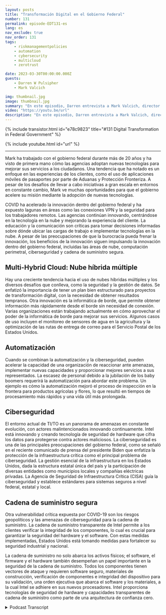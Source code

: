 ```yaml
---
layout: posts
title: "Transformación Digital en el Gobierno Federal"
number: 131
permalink: episode-EDT131-es
lang: es
nav_exclude: true
nav_order: 131
tags:
    - riskmanagementpolicies
    - automation
    - cybersecurity
    - multicloud
    - zerotrust

date: 2023-03-30T00:00:00.000Z
guests:
    - Darren W Pulsipher
    - Mark Valcich

img: thumbnail.jpg
image: thumbnail.jpg
summary: "En este episodio, Darren entrevista a Mark Valcich, director y gerente general del Sector Público Civil Federal en Intel. Los años de experiencia de Mark brillan mientras describe las tendencias actuales en la transformación digital en el gobierno civil federal."
video: "https://youtu.be/url"
description: "En este episodio, Darren entrevista a Mark Valcich, director y gerente general del Sector Público Civil Federal en Intel. Los años de experiencia de Mark brillan mientras describe las tendencias actuales en la transformación digital en el gobierno civil federal."
---
```


<div>
{% include transistor.html id="e78c9823" title="#131 Digital Transformation in Federal Government" %}

{% include youtube.html id="url" %}
</div>

---

Mark ha trabajado con el gobierno federal durante más de 20 años y ha visto de primera mano cómo las agencias adoptan nuevas tecnologías para mejorar sus servicios a los ciudadanos. Una tendencia que ha notado es un enfoque en las experiencias de los clientes, como el uso de aplicaciones móviles de pasaportes por parte de Aduanas y Protección Fronteriza. A pesar de los desafíos de llevar a cabo iniciativas a gran escala en entornos en constante cambio, Mark ve muchas oportunidades para que el gobierno acelere su misión mediante la adopción de nuevas tecnologías.

COVID ha acelerado la innovación dentro del gobierno federal y ha expuesto lagunas en áreas como las conexiones VPN y la seguridad para los trabajadores remotos. Las agencias continúan innovando, centrándose en la tecnología en la nube y mejorando la experiencia del cliente. La educación y la comunicación son críticas para tomar decisiones informadas sobre dónde ubicar las cargas de trabajo e implementar tecnologías en la nube. A pesar de las preocupaciones de que la burocracia pueda frenar la innovación, los beneficios de la innovación siguen impulsando la innovación dentro del gobierno federal, incluidas las áreas de nube, computación perimetral, ciberseguridad y cadena de suministro segura.

## Multi-Hybrid Cloud: Nube híbrida múltiple

Hay una creciente tendencia hacia el uso de nubes híbridas múltiples y los diversos desafíos que conlleva, como la seguridad y la gestión de datos. Se enfatizó la importancia de tener un plan bien estructurado para proyectos de transformación digital, con la necesidad de obtener resultados tempranos. Otra innovación es la informática de borde, que permite obtener información más rápidamente desde el borde sin necesidad de conexión. Varias organizaciones están trabajando actualmente en cómo aprovechar el poder de la informática de borde para mejorar sus servicios. Algunos casos de uso incluyen el monitoreo de sensores de agua en la agricultura y la optimización de las rutas de entrega de correo para el Servicio Postal de los Estados Unidos.

## Automatización

Cuando se combinan la automatización y la ciberseguridad, pueden acelerar la capacidad de una organización de reaccionar ante amenazas, implementar nuevas capacidades y proporcionar mejores servicios a sus representados. La escasez de personal debido a la jubilación de los baby boomers requerirá la automatización para abordar este problema. Un ejemplo es cómo la automatización mejoró el proceso de inspección en la frontera para productos agrícolas y flores, lo que resultó en tiempos de procesamiento más rápidos y una vida útil más prolongada.

## Ciberseguridad

El entorno actual de TI/TO es un panorama de amenazas en constante evolución, con actores malintencionados innovando continuamente. Intel está innovando y creando tecnología de seguridad de hardware que cifra los datos para protegerse contra actores maliciosos. La ciberseguridad es una de las principales preocupaciones del gobierno federal, como se señaló en el reciente comunicado de prensa del presidente Biden que enfatiza la protección de la infraestructura crítica como el principal problema de ciberseguridad. La gestión esencial de la infraestructura en los Estados Unidos, dada la estructura estatal única del país y la participación de diversas entidades como municipios locales y compañías eléctricas privadas. La Agencia de Seguridad de Infraestructura Crítica (CISA) guía la ciberseguridad y establece estándares para sistemas seguros a nivel federal, estatal y local.

## Cadena de suministro segura

Otra vulnerabilidad crítica expuesta por COVID-19 son los riesgos geopolíticos y las amenazas de ciberseguridad para la cadena de suministro. La cadena de suministro transparente de Intel permite a los clientes verificar la integridad de los componentes, lo cual es crucial para garantizar la seguridad del hardware y el software. Con estas medidas implementadas, Estados Unidos está tomando medidas para fortalecer su seguridad industrial y nacional.

La cadena de suministro no solo abarca los activos físicos; el software, el firmware y el hardware también desempeñan un papel importante en la seguridad de la cadena de suministro. Todos los componentes tienen vectores de ataque y requieren software seguro, materiales de construcción, verificación de componentes e integridad del dispositivo para su validación, una orden ejecutiva que abarca el software y los materiales, a la cual Intel se adhiere en sus nuevos procesadores. Intel proporciona tecnologías de seguridad de hardware y capacidades transparentes de cadena de suministro como parte de una arquitectura de confianza cero.



<details>
<summary> Podcast Transcript </summary>

<p></p>

</details>
